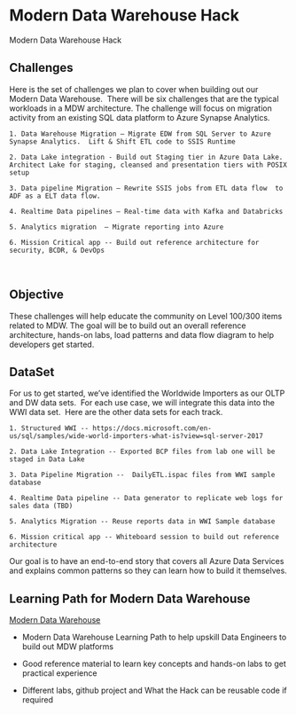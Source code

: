 # Modern Data Warehouse Hack
Modern Data Warehouse Hack

## Challenges
Here is the set of challenges we plan to cover when building out our Modern Data Warehouse.  There will be six challenges that are the typical workloads in a MDW architecture.  The challenge will focus on migration activity from an existing SQL data platform to Azure Synapse Analytics.
 
	
	1. Data Warehouse Migration – Migrate EDW from SQL Server to Azure Synapse Analytics.  Lift & Shift ETL code to SSIS Runtime

	2. Data Lake integration - Build out Staging tier in Azure Data Lake.  Architect Lake for staging, cleansed and presentation tiers with POSIX setup

	3. Data pipeline Migration – Rewrite SSIS jobs from ETL data flow  to ADF as a ELT data flow.

	4. Realtime Data pipelines – Real-time data with Kafka and Databricks
	
	5. Analytics migration  – Migrate reporting into Azure

	6. Mission Critical app -- Build out reference architecture for security, BCDR, & DevOps
 
## Objective
These challenges will help educate the community on Level 100/300 items related to MDW.  The goal will be to build out an overall reference architecture, hands-on labs, load patterns and data flow diagram to help developers get started.

## DataSet 
For us to get started, we’ve identified the Worldwide Importers as our OLTP and DW data sets.  For each use case, we will integrate this data into the WWI data set.  Here are the other data sets for each track.


	1. Structured WWI -- https://docs.microsoft.com/en-us/sql/samples/wide-world-importers-what-is?view=sql-server-2017
	
	2. Data Lake Integration -- Exported BCP files from lab one will be staged in Data Lake
	
	3. Data Pipeline Migration --  DailyETL.ispac files from WWI sample database
	
	4. Realtime Data pipeline -- Data generator to replicate web logs for sales data (TBD)
	
	5. Analytics Migration -- Reuse reports data in WWI Sample database

	6. Mission critical app -- Whiteboard session to build out reference architecture
			
Our goal is to have an end-to-end story that covers all Azure Data Services and explains common patterns so they can learn how to build it themselves.

## Learning Path for Modern Data Warehouse

[Modern Data Warehouse](https://github.com/bhitney/Learning-Plans/wiki/Data-&-AI-Modern-Data-Warehouse)

* Modern Data Warehouse Learning Path to help upskill Data Engineers to build out MDW platforms

* Good reference material to learn key concepts and hands-on labs to get practical experience

* Different labs, github project and What the Hack can be reusable code if required

